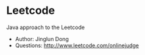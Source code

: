 Leetcode
========

Java approach to the Leetcode

+ Author: Jinglun Dong
+ Questions: http://www.leetcode.com/onlinejudge